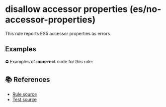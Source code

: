 # disallow accessor properties (es/no-accessor-properties)

This rule reports ES5 accessor properties as errors.

## Examples

⛔ Examples of **incorrect** code for this rule:

<eslint-playground type="bad" code="/*eslint es/no-accessor-properties: error */
var a = {
    get a() {},
    set a(value) {}
}
class A {
    get a() {}
    set a(value) {}
}
" />

## 📚 References

- [Rule source](https://github.com/mysticatea/eslint-plugin-es/blob/v3.0.0/lib/rules/no-accessor-properties.js)
- [Test source](https://github.com/mysticatea/eslint-plugin-es/blob/v3.0.0/tests/lib/rules/no-accessor-properties.js)

